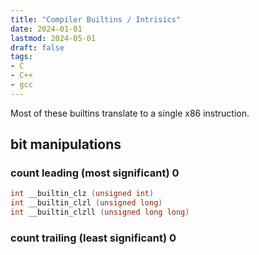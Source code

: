 ```yaml
---
title: "Compiler Builtins / Intrisics"
date: 2024-01-01
lastmod: 2024-05-01
draft: false
tags:
- C
- C++
- gcc
---
```


Most of these builtins translate to a single x86 instruction.

## bit manipulations

### count leading (most significant) 0

```c
int __builtin_clz (unsigned int)
int __builtin_clzl (unsigned long)
int __builtin_clzll (unsigned long long)
```

### count trailing (least significant) 0

